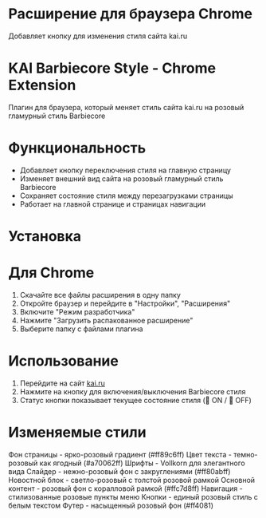 # Расширение для браузера Chrome
Добавляет кнопку для изменения стиля сайта kai.ru

# KAI Barbiecore Style - Chrome Extension

Плагин для браузера, который меняет стиль сайта kai.ru на розовый гламурный стиль Barbiecore

# Функциональность

- Добавляет кнопку переключения стиля на главную страницу
- Изменяет внешний вид сайта на розовый гламурный стиль Barbiecore
- Сохраняет состояние стиля между перезагрузками страницы
- Работает на главной странице и страницах навигации

# Установка

# Для Chrome

1. Скачайте все файлы расширения в одну папку
2. Откройте браузер и перейдите в "Настройки", "Расширения"
3. Включите "Режим разработчика" 
4. Нажмите "Загрузить распакованное расширение"
5. Выберите папку с файлами плагина

# Использование

1. Перейдите на сайт [kai.ru](https://kai.ru)
3. Нажмите на кнопку для включения/выключения Barbiecore стиля
4. Статус кнопки показывает текущее состояние стиля (💖 ON / 💖 OFF)

# Изменяемые стили

Фон страницы - ярко-розовый градиент (#ff89c6ff)
Цвет текста - темно-розовый как ягодный (#a70062ff)
Шрифты - Vollkorn для элегантного вида
Слайдер - нежно-розовый фон с закруглениями (#ff80abff)
Новостной блок - светло-розовый с толстой розовой рамкой
Основной контент - розовый фон с коралловой рамкой (#ffc7d8ff)
Навигация - стилизованные розовые пункты меню
Кнопки - единый розовый стиль с белым текстом
Футер - насыщенный розовый фон (#ff4081)